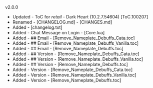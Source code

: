 v2.0.0

- Updated - ToC for _retail_ - Dark Heart (10.2.7.54604) [ToC.100207]
- Renamed - [CHANGELOG.md] - [CHANGES.md]
- Added   - [changelog.txt]
- Added   - Chat Message on Login - [Core.lua]
- Added   - ## Email - [Remove_Nameplate_Debuffs_Cata.toc]
- Added   - ## Email - [Remove_Nameplate_Debuffs_Vanilla.toc]
- Added   - ## Email - [Remove_Nameplate_Debuffs.toc]
- Added   - ## Version - [Remove_Nameplate_Debuffs_Cata.toc]
- Added   - ## Version - [Remove_Nameplate_Debuffs_Vanilla.toc]
- Added   - ## Version - [Remove_Nameplate_Debuffs.toc]
- Added   - Version -  [Remove_Nameplate_Debuffs_Cata.toc]
- Added   - Version -  [Remove_Nameplate_Debuffs_Vanilla.toc]
- Added   - Version -  [Remove_Nameplate_Debuffs.toc]